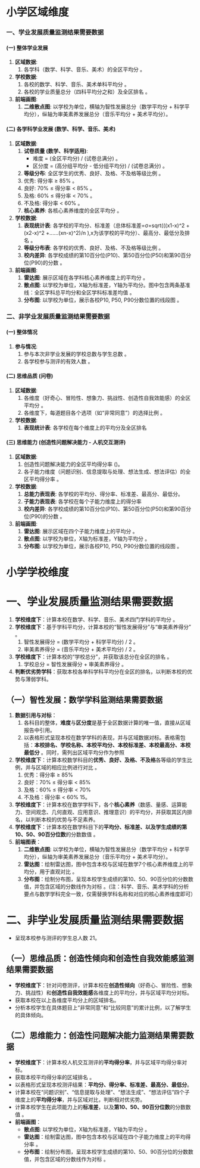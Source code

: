 # 小学区域维度

### **一、学业发展质量监测结果需要数据**

#### **(一) 整体学业发展**

1. **区域数据**:  
   1. 各学科（数学、科学、音乐、美术）的全区平均分 。  
2. **学校数据**:  
   1. 各校的数学、科学、音乐、美术单科平均分 。  
   2. 各校的学业质量总分（四科平均分之和）及全区排名 。  
3. **前端画图**:  
   1. **二维散点图**: 以学校为单位，横轴为智性发展总分（数学平均分 \+ 科学平均分），纵轴为审美素养发展总分（音乐平均分 \+ 美术平均分）。

#### **(二) 各学科学业发展 (数学、科学、音乐、美术)**

1. **区域数据**:  
   1. **试卷质量 (数学、科学适用)**:  
      * 难度 \= (全区平均分) / (试卷总满分) 。  
      * 区分度 \= (高分组平均分 \- 低分组平均分) / (试卷总满分) 。  
   2. **等级分布**: 全区学生的优秀、良好、及格、不及格等级比例 。  
   3. 优秀: 得分率 ≥ 85% 。  
   4. 良好: 70% ≤ 得分率 \< 85% 。  
   5. 及格: 60% ≤ 得分率 \< 70% 。  
   6. 不及格: 得分率 \< 60% 。  
   7. **核心素养**: 各核心素养维度的全区平均分 。  
2. **学校数据**:  
   1. **表现统计表**: 各学校的平均分、标准差（总体标准差=σ=sqrt(((x1-x)^2 +(x2-x)^2 +......(xn-x)^2)/n ),x为该学校的平均分）、最高分、最低分及排名 。  
   2. **等级分布表**: 各学校的优秀、良好、及格、不及格等级比例 。  
   3. **校内差异**: 各学校成绩的第10百分位(P10)、第50百分位(P50)和第90百分位(P90)的分数 。  
3. **前端画图**:  
   1. **雷达图**: 展示区域在各学科核心素养维度上的平均分 。  
   2. **散点图**: 以学校为单位，X轴为标准差，Y轴为平均分。图中包含两条基准线：全区学科总平均分和全区学科标准差均值 。  
   3. **分布图**: 以学校为单位，展示各校P10, P50, P90分数位置的线段图 。

### **二、非学业发展质量监测结果需要数据**

#### **(一) 整体情况**

1. **参与情况**:  
   1. 参与本次非学业发展的学校总数与学生总数 。  
   2. 各学校参与测评的有效人数 。

#### **(二) 思维品质 (问卷)**

1. **区域数据**:  
   1. 各维度（好奇心、冒险性、想象力、挑战性、创造性自我效能感）的全区平均分 。  
   2. 各维度下，每道题目各个选项（如“非常同意”）的选择比例 。  
2. **学校数据**:  
   1. **表现统计表**: 各学校在每个维度上的平均分及全区排名

#### **(三) 思维能力 (创造性问题解决能力 \- 人机交互测评)**

1. **区域数据**:  
   1. 创造性问题解决能力的全区平均得分率 ()。  
   2. 各子能力维度（问题识别、信息提取与处理、想法生成、想法评估）的全区平均得分率 。  
2. **学校数据**:  
   1. **总能力表现表**: 各学校的平均分、得分率、标准差、最高分、最低分。  
   2. **子能力表现表**: 各学校在每个子能力维度上的得分率  
   3. **校内差异**: 各学校成绩的第10百分位(P10)、第50百分位(P50)和第90百分位(P90)的分数 。  
3. **前端画图**:  
   1. **雷达图**: 展示区域在四个子能力维度上的平均分 。  
   2. **散点图**: 以学校为单位，X轴为标准差，Y轴为平均分 。  
   3. **分布图**: 以学校为单位，展示各校P10, P50, P90分数位置的线段图 。

# 小学学校维度

# **一、学业发展质量监测结果需要数据**

1. **学校维度下**：计算本校在数学、科学、音乐、美术四门学科的平均分 。  
2. **学校维度下**：基于学科平均分，计算本校的“智性发展得分”与“审美素养得分” 。  
   1. 智性发展得分 \= (数学平均分 \+ 科学平均分) / 2 。  
   2. 审美素养得分 \= (音乐平均分 \+ 美术平均分) / 2 。  
3. **学校维度下**：计算本校的“学校总分”，并获取该总分在全区的排名 。  
   1. 学校总分 \= 智性发展得分 \+ 审美素养得分 。  
4. **判断优劣势学科**：获取本校各单科学科平均分在全区的排名，以判断本校的优势与薄弱学科。

## **（一）智性发展：数学学科监测结果需要数据**

1. **数据引用与对标**：  
   1. 各科目的整体，**难度**与**区分度**是基于全区数据计算的唯一值，直接从区域报告中引用。  
   2. 以表格形式呈现本校在数学学科的表现，并与区域数据对标。表格需包括：**本校排名、学校名称、本校平均分、本校标准差、本校最高分、本校最低分** 。同时，需列出区域平均分作为参照  
2. **学校维度下**：计算本校数学科目的**优秀、良好、及格、不及格**各等级的学生比例，并与区域的相应比例进行对比 。  
   1. 优秀：得分率 ≥ 85%  
   2. 良好：70% ≤ 得分率 \< 85%  
   3. 及格：60% ≤ 得分率 \< 70%  
   4. 不及格：得分率 \< 60% 15。  
3. **学校维度下**：计算本校在数学学科下，各个**核心素养**（数感、量感、运算能力、空间观念、几何直观、应用意识、推理意识）的平均分，并获取其区内排名，以判断本校的优势与不足素养。  
4. **学校维度下**：计算本校在数学科目下的**平均分、标准差、以及学生成绩的第10、50、90百分位数**的分数数值 。  
5. **前端图表**：  
   1. **二维散点图**: 以学校为单位，横轴为智性发展总分（数学平均分 \+ 科学平均分），纵轴为审美素养发展总分（音乐平均分 \+ 美术平均分）。  
   2. **雷达图**：绘制雷达图，图中包含本校与区域在数学7个核心素养维度上的平均分，用于直观对比 。  
   3. **分布图**：绘制分布图，呈现本校学生成绩的第10、50、90百分位的分数数值，并包含区域的分数线作为对标 。(注：科学、音乐、美术学科的分析要点与数学学科完全一致，仅需替换学科名称和对应的核心素养维度即可）

# **二、非学业发展质量监测结果需要数据**

* 呈现本校参与测评的学生总人数 21。

## **（一）思维品质：创造性倾向和创造性自我效能感监测结果需要数据**

* **学校维度下**：针对问卷测评，计算本校在**创造性倾向**（好奇心、冒险性、想象力、挑战性）和**创造性自我效能感**各维度上的平均分，并与区域平均分对标。  
* 获取本校在以上各维度平均分上的区域排名。  
* 分析本校学生在具体题目上“非常同意”和“比较同意”的累计比例，以了解学生的具体倾向。

## **（二）思维能力：创造性问题解决能力监测结果需要数据**

* **学校维度下**：计算本校人机交互测评的**平均得分率**，并与区域平均得分率对标。  
* 获取本校平均得分率的区域排名 。  
* 以表格形式呈现本校测评结果：**平均分、得分率、标准差、最高分、最低分**。  
* 计算本校在“问题识别”、“信息提取与处理”、“想法生成”、“想法评估”四个子维度上的**平均得分率**，并与区域对比，判断相对优劣势。  
* 计算本校学生在此项能力上的**标准差**，以及**第10、50、90百分位数**的分数数值 。  
* **前端画图**：  
  * **散点图**: 以学校为单位，X轴为标准差，Y轴为平均分 。  
  * **雷达图**：绘制雷达图，图中包含本校与区域在四个子能力维度上的平均得分率 。  
  * **分布图**：绘制分布图，呈现本校学生成绩的第10、50、90百分位的分数数值，并包含区域的分数线作为对标 。

